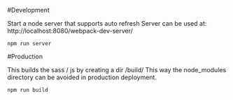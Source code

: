 #Development

Start a node server that supports auto refresh
Server can be used at: http://localhost:8080/webpack-dev-server/

```
npm run server
```

#Production

This builds the sass / js by creating a dir /build/
This way the node_modules directory can be avoided in production deployment. 

```
npm run build
```
